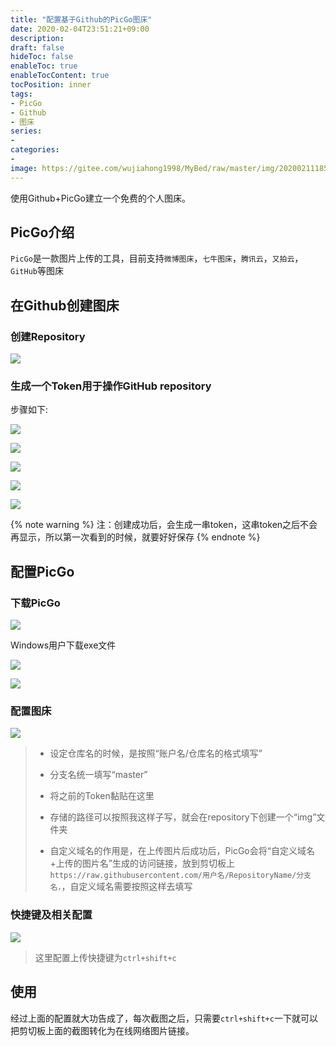 ```yaml
---
title: "配置基于Github的PicGo图床"
date: 2020-02-04T23:51:21+09:00
description:
draft: false
hideToc: false
enableToc: true
enableTocContent: true
tocPosition: inner
tags:
- PicGo
- Github
- 图床
series:
-
categories:
-
image: https://gitee.com/wujiahong1998/MyBed/raw/master/img/20200211185516.png
---
```


使用Github+PicGo建立一个免费的个人图床。

<!--more-->

## PicGo介绍

`PicGo`是一款图片上传的工具，目前支持`微博图床`，`七牛图床`，`腾讯云`，`又拍云`，`GitHub`等图床

## 在Github创建图床

### 创建Repository

![](https://raw.githubusercontent.com/wujiahong1998/PicGoBed/master/img/image-20200204235740316.png)

### 生成一个Token用于操作GitHub repository

步骤如下:

![](https://raw.githubusercontent.com/wujiahong1998/PicGoBed/master/img/image-20200204235942470.png)

![](https://raw.githubusercontent.com/wujiahong1998/PicGoBed/master/img/image-20200205000404800.png)

![](https://raw.githubusercontent.com/wujiahong1998/PicGoBed/master/img/image-20200205000438671.png)

![](https://raw.githubusercontent.com/wujiahong1998/PicGoBed/master/img/image-20200205000506694.png)

![](https://raw.githubusercontent.com/wujiahong1998/PicGoBed/master/img/image-20200205000649335.png)

{% note warning %}
注：创建成功后，会生成一串token，这串token之后不会再显示，所以第一次看到的时候，就要好好保存
{% endnote %}

## 配置PicGo

### 下载PicGo

![](https://raw.githubusercontent.com/wujiahong1998/PicGoBed/master/img/image-20200205001453409.png)

Windows用户下载exe文件

![](https://raw.githubusercontent.com/wujiahong1998/PicGoBed/master/img/image-20200205113338203.png)

![](https://raw.githubusercontent.com/wujiahong1998/PicGoBed/master/img/image-20200205113404987.png)

### 配置图床

![](https://raw.githubusercontent.com/wujiahong1998/PicGoBed/master/img/image-20200205115015945.png)

> * 设定仓库名的时候，是按照“账户名/仓库名的格式填写”
>
> * 分支名统一填写“master”
>
> * 将之前的Token黏贴在这里
>
> * 存储的路径可以按照我这样子写，就会在repository下创建一个“img”文件夹
>
> * 自定义域名的作用是，在上传图片后成功后，PicGo会将“自定义域名+上传的图片名”生成的访问链接，放到剪切板上`https://raw.githubusercontent.com/用户名/RepositoryName/分支名，`，自定义域名需要按照这样去填写

### 快捷键及相关配置

![](https://raw.githubusercontent.com/wujiahong1998/PicGoBed/master/img/image-20200205115334849.png)

> 这里配置上传快捷键为`ctrl+shift+c`

## 使用

经过上面的配置就大功告成了，每次截图之后，只需要`ctrl+shift+c`一下就可以把剪切板上面的截图转化为在线网络图片链接。
